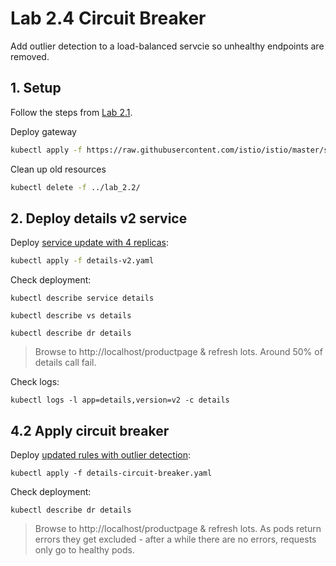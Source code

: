 # Lab 2.4 Circuit Breaker

Add outlier detection to a load-balanced servcie so unhealthy endpoints are removed.

## 1. Setup

Follow the steps from [Lab 2.1](../lab_2.1/README.md).

Deploy gateway

```sh
kubectl apply -f https://raw.githubusercontent.com/istio/istio/master/samples/bookinfo/networking/bookinfo-gateway.yaml
```

Clean up old resources

```sh
kubectl delete -f ../lab_2.2/
```


## 2. Deploy details v2 service

Deploy [service update with 4 replicas](details-v2.yaml):

```sh
kubectl apply -f details-v2.yaml
```

Check deployment:

```
kubectl describe service details

kubectl describe vs details

kubectl describe dr details
```

> Browse to http://localhost/productpage & refresh lots. Around 50% of details call fail.

Check logs:

```
kubectl logs -l app=details,version=v2 -c details
```

## 4.2 Apply circuit breaker

Deploy [updated rules with outlier detection](details-circuit-breaker.yaml):

```
kubectl apply -f details-circuit-breaker.yaml
```

Check deployment:

```
kubectl describe dr details
```

> Browse to http://localhost/productpage & refresh lots. As pods return errors they get excluded - after a while there are no errors, requests only go to healthy pods.
